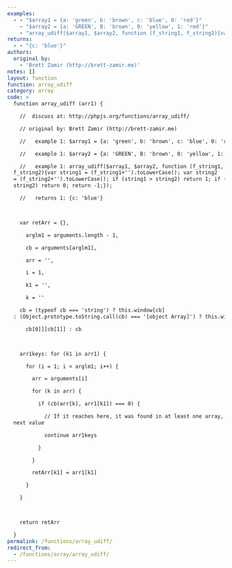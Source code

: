 ```yaml
---
examples:
  - - "$array1 = {a: 'green', b: 'brown', c: 'blue', 0: 'red'}"
    - "$array2 = {a: 'GREEN', B: 'brown', 0: 'yellow', 1: 'red'}"
    - "array_udiff($array1, $array2, function (f_string1, f_string2){var string1 = (f_string1+'').toLowerCase(); var string2 = (f_string2+'').toLowerCase(); if (string1 > string2) return 1; if (string1 == string2) return 0; return -1;});"
returns:
  - - "{c: 'blue'}"
authors:
  original by:
    - 'Brett Zamir (http://brett-zamir.me)'
notes: []
layout: function
function: array_udiff
category: array
code: >
  function array_udiff (arr1) {

    //  discuss at: http://phpjs.org/functions/array_udiff/

    // original by: Brett Zamir (http://brett-zamir.me)

    //   example 1: $array1 = {a: 'green', b: 'brown', c: 'blue', 0: 'red'}

    //   example 1: $array2 = {a: 'GREEN', B: 'brown', 0: 'yellow', 1: 'red'}

    //   example 1: array_udiff($array1, $array2, function (f_string1,
  f_string2){var string1 = (f_string1+'').toLowerCase(); var string2
  = (f_string2+'').toLowerCase(); if (string1 > string2) return 1; if (string1 ==
  string2) return 0; return -1;});

    //   returns 1: {c: 'blue'}



    var retArr = {},

      arglm1 = arguments.length - 1,

      cb = arguments[arglm1],

      arr = '',

      i = 1,

      k1 = '',

      k = ''

    cb = (typeof cb === 'string') ? this.window[cb]
  : (Object.prototype.toString.call(cb) === '[object Array]') ? this.window[

      cb[0]][cb[1]] : cb



    arr1keys: for (k1 in arr1) {

      for (i = 1; i < arglm1; i++) {

        arr = arguments[i]

        for (k in arr) {

          if (cb(arr[k], arr1[k1]) === 0) {

            // If it reaches here, it was found in at least one array, so try
  next value

            continue arr1keys

          }

        }

        retArr[k1] = arr1[k1]

      }

    }



    return retArr

  }
permalink: /functions/array_udiff/
redirect_from:
  - /functions/array/array_udiff/
---
```


<!-- WARNING! This file is auto generated by `npm run web:inject`, do not edit by hand -->
